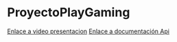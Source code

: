 # ProyectoPlayGaming
<a href="https://www.youtube.com/watch?v=tVkEFsbu-Tw">Enlace a video presentacion</a>
<a href="https://documenter.getpostman.com/view/11639083/SzzgBzkM">Enlace a documentación Api </a>
